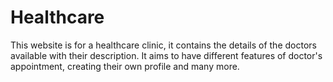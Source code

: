 # Healthcare
This website is for a healthcare clinic, it contains the details of the doctors available with their description. 
It aims to have different features of doctor's appointment, creating their own profile and many more.
